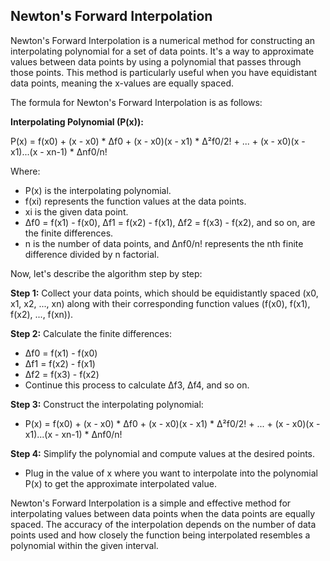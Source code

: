 ## Newton's Forward Interpolation

Newton's Forward Interpolation is a numerical method for constructing an interpolating polynomial for a set of data points. It's a way to approximate values between data points by using a polynomial that passes through those points. This method is particularly useful when you have equidistant data points, meaning the x-values are equally spaced.

The formula for Newton's Forward Interpolation is as follows:

**Interpolating Polynomial (P(x)):**

P(x) = f(x0) + (x - x0) * Δf0 + (x - x0)(x - x1) * Δ²f0/2! + ... + (x - x0)(x - x1)...(x - xn-1) * Δnf0/n!

Where:
- P(x) is the interpolating polynomial.
- f(xi) represents the function values at the data points.
- xi is the given data point.
- Δf0 = f(x1) - f(x0), Δf1 = f(x2) - f(x1), Δf2 = f(x3) - f(x2), and so on, are the finite differences.
- n is the number of data points, and Δnf0/n! represents the nth finite difference divided by n factorial.

Now, let's describe the algorithm step by step:

**Step 1:** Collect your data points, which should be equidistantly spaced (x0, x1, x2, ..., xn) along with their corresponding function values (f(x0), f(x1), f(x2), ..., f(xn)).

**Step 2:** Calculate the finite differences:

- Δf0 = f(x1) - f(x0)
- Δf1 = f(x2) - f(x1)
- Δf2 = f(x3) - f(x2)
- Continue this process to calculate Δf3, Δf4, and so on.

**Step 3:** Construct the interpolating polynomial:

- P(x) = f(x0) + (x - x0) * Δf0 + (x - x0)(x - x1) * Δ²f0/2! + ... + (x - x0)(x - x1)...(x - xn-1) * Δnf0/n!

**Step 4:** Simplify the polynomial and compute values at the desired points.

- Plug in the value of x where you want to interpolate into the polynomial P(x) to get the approximate interpolated value.

Newton's Forward Interpolation is a simple and effective method for interpolating values between data points when the data points are equally spaced. The accuracy of the interpolation depends on the number of data points used and how closely the function being interpolated resembles a polynomial within the given interval.